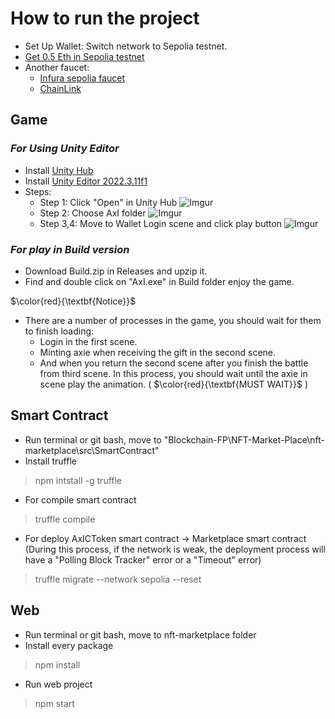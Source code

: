 # How to run the project
- Set Up Wallet: Switch network to Sepolia testnet.
- [Get 0.5 Eth in Sepolia testnet](https://sepoliafaucet.com/?fbclid=IwAR3HcAhWmIggoP36euqGIRaK2Wx6z0CMt0ffMkAE4UYHwzp73SpnR3le-cA)
- Another faucet:
  - [Infura sepolia faucet](https://www.infura.io/faucet/sepolia?fbclid=IwAR2sPL4hwK6pysWysW_q29CQvDf2seQCuZgjOC_u3ZPwEhBbB6j-euydjcM)
  - [ChainLink](https://faucets.chain.link/)
## Game
### *For Using Unity Editor*
- Install [Unity Hub](https://unity.com/download)
- Install [Unity Editor 2022.3.11f1](https://unity.com/releases/editor/whats-new/2022.3.11#release-notes)
- Steps:
  - Step 1: Click "Open" in Unity Hub
  ![Imgur](https://i.imgur.com/LW0tJPH.png)
  - Step 2: Choose AxI folder
  ![Imgur](https://i.imgur.com/2QD5mHy.png)
  - Step 3,4: Move to Wallet Login scene and click play button
  ![Imgur](https://i.imgur.com/jHfWbYO.png)

### *For play in Build version*
- Download Build.zip in Releases and upzip it.
- Find and double click on "AxI.exe" in Build folder enjoy the game.

$\color{red}{\textbf{Notice}}$
- There are a number of processes in the game, you should wait for them to finish loading:
  - Login in the first scene.
  - Minting axie when receiving the gift in the second scene.
  - And when you return the second scene after you finish the battle from third scene. In this process, you should wait until the axie in scene play the animation. ( $\color{red}{\textbf{MUST WAIT}}$ )

## Smart Contract
- Run terminal or git bash, move to "Blockchain-FP\NFT-Market-Place\nft-marketplace\src\SmartContract"
- Install truffle
> npm intstall -g truffle

- For compile smart contract
> truffle compile

- For deploy AxICToken smart contract -> Marketplace smart contract (During this process, if the network is weak, the deployment process will have a "Polling Block Tracker" error or a "Timeout" error)
> truffle migrate --network sepolia --reset

## Web
- Run terminal or git bash, move to nft-marketplace folder
- Install every package
> npm install

- Run web project
> npm start
